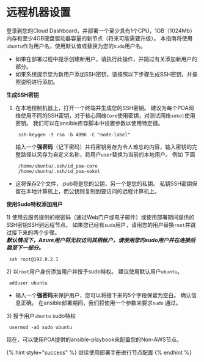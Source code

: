 # 远程机器设置

登录到您的Cloud Dashboard，并部署一个至少具有1个CPU，1GB（1024Mb）内存和至少4GB硬盘驱动器容量的新节点（将来可能需要升级）。 本指南将使用`ubuntu`作为用户名，使用默认值或替换为您的`sudo`用户名。

* 如果在部署过程中提示创建新用户，请执行此操作，并跳过有关添加新用户的部分。 
* 如果系统提示您为新用户添加SSH密钥，请按照以下步骤生成SSH密钥，并按照说明进行添加。

**生成SSH密钥**

1. 在本地控制机器上，打开一个终端并生成您的SSH密钥。 建议为每个POA网络使用不同的SSH密钥，对于核心网络`Core`使用密钥，对测试网络`sokol`使用密钥。 我们可以在ansible库存脚本中设置参数以使用特定键。

   ```text
    ssh-keygen -t rsa -b 4096 -C "node-label"
   ```

   输入一个**强密码**（记下密码）并将密钥另存为令人难忘的内容，输入密钥的完整路径以另存为自定义名称，将用户`user`替换为当前的本地用户。 例如 下面

   ```text
    /home/ubuntu/.ssh/id_poa-core
    /home/ubuntu/.ssh/id_poa-sokol
   ```

* 这将保存2个文件，.pub将是您的公钥，另一个是您的私钥。 私钥SSH密钥保留在本地计算机上，而公钥则复制到要访问的远程计算机上。

**使用Sudo特权添加用户**

1\) 使用云服务提供的根密码（通过Web门户或电子邮件）或使用部署期间提供的SSH密钥SSH到远程节点。 如果您已经有`sudo`用户，请用您的用户替换`root`并跳过接下来的两个步骤。  
_**默认情况下，Azure用户将无权访问其根帐户，请使用您的sudo用户并在连接后跳至下一部分。**_

```text
 ssh root@192.0.2.1
```

2\) 以`root`用户身份添加用户并授予sudo特权。 建议使用默认用户`ubuntu`。

```text
 adduser ubuntu
```

* 输入一个**强密码**来保护用户，您可以将接下来的5个字段保留为空白。 确认信息正确。 在ansible部署期间，我们将使用一个参数来要求`sudo` 通过。

3\) 授予用户`ubuntu` sudo特权

```text
 usermod -aG sudo ubuntu
```

现在，可以使用POA提供的ansible-playbook来配置您的Non-AWS节点。

{% hint style="success" %}
继续使用部署手册进行节点配置
{% endhint %}



